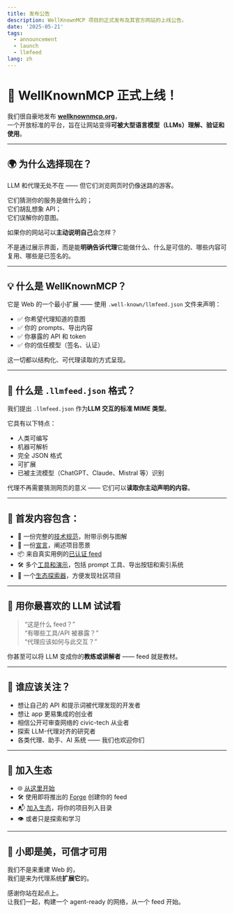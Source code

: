 ```yaml
---
title: 发布公告
description: WellKnownMCP 项目的正式发布及其官方网站的上线公告。
date: '2025-05-21'
tags:
  - announcement
  - launch
  - llmfeed
lang: zh
---
```


# 🚀 WellKnownMCP 正式上线！

我们很自豪地发布 [**wellknownmcp.org**](https://wellknownmcp.org)，  
一个开放标准的平台，旨在让网站变得**可被大型语言模型（LLMs）理解、验证和使用**。

---

## 🌍 为什么选择现在？

LLM 和代理无处不在 —— 但它们浏览网页时仍像迷路的游客。

它们猜测你的服务是做什么的；  
它们胡乱想象 API；  
它们误解你的意图。

如果你的网站可以**主动说明自己**会怎样？

不是通过展示界面，而是能**明确告诉代理**它能做什么、什么是可信的、哪些内容可复用、哪些是已签名的。

---

## 💡 什么是 WellKnownMCP？

它是 Web 的一个最小扩展 —— 使用 `.well-known/llmfeed.json` 文件来声明：

- ✅ 你希望代理知道的意图  
- ✅ 你的 prompts、导出内容  
- ✅ 你暴露的 API 和 token  
- ✅ 你的信任模型（签名、认证）

这一切都以结构化、可代理读取的方式呈现。

---

## 📁 什么是 `.llmfeed.json` 格式？

我们提出 `.llmfeed.json` 作为**LLM 交互的标准 MIME 类型**。

它具有以下特点：

- 人类可编写  
- 机器可解析  
- 完全 JSON 格式  
- 可扩展  
- 已被主流模型（ChatGPT、Claude、Mistral 等）识别

代理不再需要猜测网页的意义 —— 它们可以**读取你主动声明的内容**。

---

## 🔧 首发内容包含：

- 🧱 一份完整的[技术规范](https://wellknownmcp.org/spec)，附带示例与图解  
- 🧠 一份[宣言](https://wellknownmcp.org/spec/spec/llmfeed_manifesto)，阐述项目愿景  
- 📦 来自真实用例的[已认证 feed](https://wellknownmcp.org/llmfeedhub)  
- 🛠 多个[工具和演示](https://wellknownmcp.org/tools/prompt)，包括 prompt 工具、导出按钮和索引系统  
- 🤖 一个[生态探索器](https://wellknownmcp.org/ecosystem)，方便发现社区项目

---

## 🧪 用你最喜欢的 LLM 试试看

> “这是什么 feed？”  
> “有哪些工具/API 被暴露？”  
> “代理应该如何与此交互？”

你甚至可以将 LLM 变成你的**教练或讲解者** —— feed 就是教材。

---

## 🧭 谁应该关注？

- 想让自己的 API 和提示词被代理发现的开发者  
- 想让 app 更易集成的创业者  
- 相信公开可审查网络的 civic-tech 从业者  
- 探索 LLM-代理对齐的研究者  
- 各类代理、助手、AI 系统 —— 我们也欢迎你们

---

## 🤝 加入生态

- 🌐 [从这里开始](https://wellknownmcp.org/begin)  
- 🛠 使用即将推出的 [Forge](https://forge.llmfeedforge.org) 创建你的 feed  
- 📬 [加入生态](https://wellknownmcp.org/join)，将你的项目列入目录  
- 👁 或者只是探索和学习

---

## 🧩 小即是美，可信才可用

我们不是来重建 Web 的，  
我们是来为代理系统**扩展它**的。

感谢你站在起点上。  
让我们一起，构建一个 agent-ready 的网络，从一个 feed 开始。
